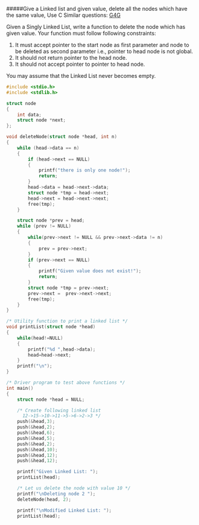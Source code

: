#####Give a Linked list and given value, delete all the nodes which have the same value, Use C
Similar questions: [G4G](http://www.geeksforgeeks.org/delete-a-given-node-in-linked-list-under-given-constraints/)

Given a Singly Linked List, write a function to delete the node which has given value. Your function must follow following constraints:
1) It must accept pointer to the start node as first parameter and node to be deleted as second parameter i.e., pointer to head node is not global.
2) It should not return pointer to the head node.
3) It should not accept pointer to pointer to head node.

You may assume that the Linked List never becomes empty.

```c
#include <stdio.h>
#include <stdlib.h>

struct node
{
    int data;
    struct node *next;
};

void deleteNode(struct node *head, int n)
{   
    while (head->data == n)
    {
        if (head->next == NULL)
        {
            printf("there is only one node!");
            return;
        }
        head->data = head->next->data;
        struct node *tmp = head->next;
        head->next = head->next->next;
        free(tmp);
    }

    struct node *prev = head;
    while (prev != NULL)
    {
        while(prev->next != NULL && prev->next->data != n)
        {
            prev = prev->next;
        }
        if (prev->next == NULL)
        {
            printf("Given value does not exist!");
            return;
        }
        struct node *tmp = prev->next;
        prev->next =  prev->next->next;
        free(tmp);
    }
}

/* Utility function to print a linked list */
void printList(struct node *head)
{
    while(head!=NULL)
    {
        printf("%d ",head->data);
        head=head->next;
    }
    printf("\n");
}

/* Driver program to test above functions */
int main()
{
    struct node *head = NULL;

    /* Create following linked list
      12->15->10->11->5->6->2->3 */
    push(&head,3);
    push(&head,2);
    push(&head,6);
    push(&head,5);
    push(&head,2);
    push(&head,10);
    push(&head,12);
    push(&head,12);

    printf("Given Linked List: ");
    printList(head);

    /* Let us delete the node with value 10 */
    printf("\nDeleting node 2 ");
    deleteNode(head, 2);

    printf("\nModified Linked List: ");
    printList(head);

```
